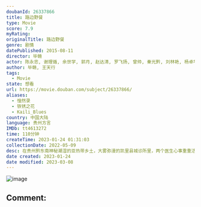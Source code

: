```yaml
---
doubanId: 26337866
title: 路边野餐
type: Movie
score: 7.9
myRating: 
originalTitle: 路边野餐
genre: 剧情
datePublished: 2015-08-11
director: 毕赣
actor: 陈永忠, 谢理循, 余世学, 郭月, 赵达清, 罗飞扬, 曾帅, 秦光黔, 刘林艳, 杨卓华, 杨江船, 欧孟军, 吴得水, 宋大成, 廖冬凯, 毕赣
author: 毕赣, 王天行
tags:
  - Movie
state: 想看
url: https://movie.douban.com/subject/26337866/
aliases:
  - 惶然录
  - 铁锈之花
  - Kaili_Blues
country: 中国大陆
language: 贵州方言
IMDb: tt4613272
time: 110分钟
createTime: 2023-01-24 01:31:03
collectionDate: 2022-05-09
desc: 在贵州黔东南神秘潮湿的亚热带乡土，大雾弥漫的凯里县城诊所里，两个医生心事重重活得像幽灵。陈升为了母亲的遗愿，踏上火车寻找弟弟抛弃的孩子；而另一位孤独的老女人托他带一张照片、一件衬衫、一盒磁带给病重的旧...
date created: 2023-01-24
date modified: 2023-03-08
---
```


![image](p2366570716.jpg)

Comment:
---

